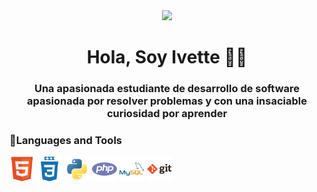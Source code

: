<div align="center">
  <img src="https://i.giphy.com/media/v1.Y2lkPTc5MGI3NjExbzllOGtmdHRza2NsYTRuOHZjNTlwdHZwc3Y1ajY1NXR1MjRhcTl4MSZlcD12MV9pbnRlcm5hbF9naWZfYnlfaWQmY3Q9Zw/GI5lkXChv0VB0z1glJ/giphy-downsized-large.gif" width="200">
  <h1 align="center">Hola, Soy Ivette 👋😊 </h1>
  <h3 align="center"> Una apasionada estudiante de desarrollo de software apasionada por resolver problemas y con una insaciable curiosidad por aprender</h3>
</div>
<div align="left">
<h3>🔨Languages and Tools</h3>
<img src="https://github.com/devicons/devicon/blob/master/icons/html5/html5-original.svg" title="HTML5" alt="HTML" width="40" height="40">
<img src="https://github.com/devicons/devicon/blob/master/icons/css3/css3-plain-wordmark.svg" title="CSS" alt="CSS" width="40" height="40">
<img src="https://github.com/devicons/devicon/blob/master/icons/python/python-original.svg" title="PYTHON" alt="PYTHON" width="40" height="40">
<img src="https://github.com/devicons/devicon/blob/master/icons/php/php-plain.svg" title="PHP" alt="PHP" width="40" height="40">
<img src="https://github.com/devicons/devicon/blob/master/icons/mysql/mysql-original-wordmark.svg" title="MYSQL" alt="MYSQL" width="40" height="40">
<img src="https://github.com/devicons/devicon/blob/master/icons/git/git-original-wordmark.svg" title="GITHUB" alt="GITHUB" width="40" height="40">
</div>
